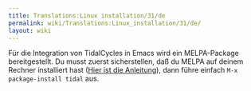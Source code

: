 ```yaml
---
title: Translations:Linux installation/31/de
permalink: wiki/Translations:Linux_installation/31/de/
layout: wiki
---
```


Für die Integration von TidalCycles in Emacs wird ein MELPA-Package
bereitgestellt. Du musst zuerst sicherstellen, daß du MELPA auf deinem
Rechner installiert hast ([Hier ist die
Anleitung](https://melpa.org/#/getting-started)), dann führe einfach
`M-x package-install `<return>` tidal `<return> aus.
